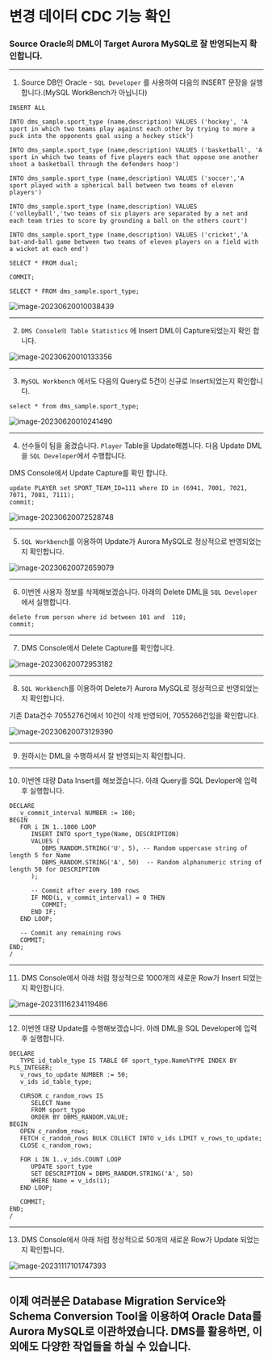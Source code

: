 # 변경 데이터 CDC 기능 확인

###  Source Oracle의 DML이 Target Aurora MySQL로 잘 반영되는지 확인합니다.



---

1. Source DB인 Oracle - `SQL Developer` 를 사용하여 다음의 INSERT 문장을 실행합니다.(MySQL WorkBench가 아닙니다)

```
INSERT ALL

INTO dms_sample.sport_type (name,description) VALUES ('hockey', 'A sport in which two teams play against each other by trying to more a puck into the opponents goal using a hockey stick')

INTO dms_sample.sport_type (name,description) VALUES ('basketball', 'A sport in which two teams of five players each that oppose one another shoot a basketball through the defenders hoop')

INTO dms_sample.sport_type (name,description) VALUES ('soccer','A sport played with a spherical ball between two teams of eleven players')

INTO dms_sample.sport_type (name,description) VALUES ('volleyball','two teams of six players are separated by a net and each team tries to score by grounding a ball on the others court')

INTO dms_sample.sport_type (name,description) VALUES ('cricket','A bat-and-ball game between two teams of eleven players on a field with a wicket at each end')

SELECT * FROM dual; 

COMMIT;

SELECT * FROM dms_sample.sport_type; 

```

![image-20230620010038439](images/image-20230620010038439.png)



---

2. `DMS Console의 Table Statistics` 에 Insert DML이 Capture되었는지 확인 합니다.



![image-20230620010133356](images/image-20230620010133356.png)



---

3. `MySQL Workbench` 에서도 다음의 Query로 5건이 신규로 Insert되었는지 확인합니다.

```
select * from dms_sample.sport_type;
```



![image-20230620010241490](images/image-20230620010241490.png)



---

4. 선수들이 팀을 옮겼습니다. `Player` Table을 Update해봅니다. 다음 Update DML을 `SQL Developer`에서 수행합니다.

DMS Console에서 Update Capture를 확인 합니다. 

```
update PLAYER set SPORT_TEAM_ID=111 where ID in (6941, 7001, 7021, 7071, 7081, 7111);
commit;
```



![image-20230620072528748](images/image-20230620072528748.png)



---

5. `SQL Workbench`를 이용하여 Update가 Aurora MySQL로 정상적으로 반영되었는지 확인합니다.

![image-20230620072659079](images/image-20230620072659079.png)



---

6. 이번엔 사용자 정보를 삭제해보겠습니다. 아래의 Delete DML을 `SQL Developer`에서 실행합니다.

```
delete from person where id between 101 and  110;
commit;
```



---

7. DMS Console에서 Delete Capture를 확인합니다.

![image-20230620072953182](images/image-20230620072953182.png)



---

8. `SQL Workbench`를 이용하여 Delete가 Aurora MySQL로 정상적으로 반영되었는지 확인합니다.

기존 Data건수 7055276건에서 10건이 삭제 반영되어, 7055266건임을 확인합니다.

![image-20230620073129390](images/image-20230620073129390.png)



---

9. 원하시는 DML을 수행하셔서 잘 반영되는지 확인합니다.



---

10. 이번엔 대량 Data Insert를 해보겠습니다. 아래 Query를 SQL Devloper에 입력 후 실행합니다.

```
DECLARE
   v_commit_interval NUMBER := 100;
BEGIN
   FOR i IN 1..1000 LOOP
      INSERT INTO sport_type(Name, DESCRIPTION)
      VALUES (
         DBMS_RANDOM.STRING('U', 5), -- Random uppercase string of length 5 for Name
         DBMS_RANDOM.STRING('A', 50)  -- Random alphanumeric string of length 50 for DESCRIPTION
      );

      -- Commit after every 100 rows
      IF MOD(i, v_commit_interval) = 0 THEN
         COMMIT;
      END IF;
   END LOOP;

   -- Commit any remaining rows
   COMMIT;
END;
/

```



---

11. DMS Console에서 아래 처럼 정상적으로 1000개의 새로운  Row가 Insert 되었는지 확인합니다.

![image-20231116234119486](images/image-20231116234119486.png)



---

12. 이번엔 대량 Update를 수행해보겠습니다. 아래 DML을 SQL Developer에 입력 후 실행합니다.

```
DECLARE
   TYPE id_table_type IS TABLE OF sport_type.Name%TYPE INDEX BY PLS_INTEGER;
   v_rows_to_update NUMBER := 50;
   v_ids id_table_type;

   CURSOR c_random_rows IS
      SELECT Name
      FROM sport_type
      ORDER BY DBMS_RANDOM.VALUE;
BEGIN
   OPEN c_random_rows;
   FETCH c_random_rows BULK COLLECT INTO v_ids LIMIT v_rows_to_update;
   CLOSE c_random_rows;

   FOR i IN 1..v_ids.COUNT LOOP
      UPDATE sport_type
      SET DESCRIPTION = DBMS_RANDOM.STRING('A', 50)
      WHERE Name = v_ids(i);
   END LOOP;

   COMMIT;
END;
/

```



---

13. DMS Console에서 아래 처럼 정상적으로 50개의 새로운  Row가 Update 되었는지 확인합니다.

![image-20231117101747393](images/image-20231117101747393.png)

---



## 이제 여러분은 Database Migration Service와  Schema Conversion Tool을 이용하여 Oracle Data를 Aurora MySQL로 이관하였습니다. DMS를 활용하면, 이외에도 다양한 작업들을 하실 수 있습니다. 




